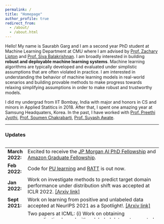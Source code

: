 ```yaml
---
permalink: /
title: "Homepage"
author_profile: true
redirect_from: 
  - /about/
  - /about.html
---
```


Hello! My name is Saurabh Garg and I am a second year PhD student at Machine Learning Department at CMU where I am advised by [Prof. Zachary Lipton](http://zacklipton.com/) and [Prof. Siva Balakrishnan](http://www.stat.cmu.edu/~siva/). I am broadly interested in building **robust and deployable machine learning systems**. Machine learning algorithms are typically developed and evaluated under simplistic assumptions that are often violated in practice. I am interested in understanding the behavior of machine learning models in real-world scenarios and building provable methods to make progress towards relaxing simplifying assumptions in order to make robust and trustworthy models.

I did my undergrad from IIT Bombay, India with major and honors in CS and minors in Applied Statitics in 2018. After that, I spent one amazing year at Samsung Headquaters, Korea. In the past, I have worked with [Prof. Preethi Jyothi](https://www.cse.iitb.ac.in/~pjyothi), [Prof. Soumen Chakrabarti](https://www.cse.iitb.ac.in/~soumen), [Prof. Suyash Awate](https://www.cse.iitb.ac.in/~suyash). 

<!---
I did my undergrad from IIT Bombay, India with major and honors in CS and minors in Applied Statitics in 2018. After that, I spent one amazing year at Samsung Headquaters, Korea. In the past, I have worked with [Prof. Suyash Awate](https://www.cse.iitb.ac.in/~suyash) on building statistical machine learning algorithms for exact MCMC samspling as a part of my Bachelor's thesis. During my stay at IITB, I have also spent major time working with [Prof. Preethi Jyothi](https://www.cse.iitb.ac.in/~pjyothi) on the problem of building robust language models for code switched speech. I was also fortunate to work with [Prof. Soumen Chakrabarti](https://www.cse.iitb.ac.in/~soumen) on building interpretable question answering systems using KG and corpus. 

-->

---

### **Updates**

<style>
table, tr, td {
    border: none;
}
</style>
<div style="height:250px;overflow:auto;border:0px;border-collapse: collapse;" >
<table  border="none" style="border:0px;border-collapse: collapse;" rules="none" >
<colgroup>
       <col span="1" style="width: 12%;">
       <col span="1" style="width: 88%;">
</colgroup>

<tr><td> <b> March 2022:</b> </td> <td> Excited to receive the <a href="https://www.jpmorgan.com/technology/artificial-intelligence/research-awards/phd-fellowship">JP Morgan AI PhD Fellowship</a> and <a href="https://www.amazon.science/academic-engagements/new-amazon-graduate-research-fellows-announced-at-carnegie-mellon">Amazon Graduate Fellowship</a>. </td> </tr>  
<tr><td> <b> Feb 2022:</b> </td> <td> Code for <a href="https://github.com/acmi-lab/PU_learning">PU learning</a> and <a href="https://github.com/acmi-lab/RATT_generalization_bound">RATT</a> is out now.</td></tr>
<tr><td> <b> Jan 2022:</b> </td> <td> Work on investigate methods to predict target domain performance under distribution shift was accepted at ICLR 2022. <a href="https://arxiv.org/abs/2201.04234">[Arxiv link]</a></td></tr>
<tr><td> <b> Sept 2021:</b> </td> <td> Work on learning from positive and unlabeled data accepted at NeurIPS 2021 as a Spotlight!. <a href="https://arxiv.org/abs/2111.00980">[Arxiv link]</a></td></tr>
<tr><td> <b> May 2021:</b> </td> <td> Two papers at ICML: (i) Work on obtaining generalization bound with unlabeled data got accepted as Long talk at ICML 2021 <a href="https://arxiv.org/abs/2105.00303">[Paper]</a>; (ii) Work on understanding heavy tails in PPO to appear as Short Talk  at ICML 2021 <a href="https://arxiv.org/abs/2102.10264">[Paper]</a>.</td></tr>
<tr><td><b> April 2021:</b> </td> <td> Our work on obtaining generalization gaurantees with unlabeled data will be presented at <a href="https://sites.google.com/connect.hku.hk/robustml-2021/">RobustML Workshop</a> at ICLR 2021 <a href="https://arxiv.org/abs/2105.00303">[Paper]</a> <a href="https://drive.google.com/file/d/1H25csKq622EDMtw2en-aDQxqNcP1Mcdg/view?usp=sharing">[Poster]</a>.  </td></tr> 
<tr><td><b> April 2021:</b> </td> <td> Our work on understanding behaviour of gradients in PPO will be presented at <a href="https://sites.google.com/view/sedl-workshop/">SEDL Workshop</a> at ICLR 2021. <a href="https://arxiv.org/abs/2102.10264">[Paper]</a> <a href="https://drive.google.com/file/d/1Uvcuqbcv9w2NQNSVoOdoLsDcyf2FpBc3/view?usp=sharing">[Talk]</a> <a href="https://drive.google.com/file/d/1U2GxKvBqEC32vY-DZxnzHT80rj8fePqr/view?usp=sharing">[Poster]</a>. </td></tr> 
<tr><td><b> Feb 2021:</b> </td> <td> Excited to be interning with <a href="https://research.google/people/HanieSedghi/">Hanie Sedghi</a> and <a href="https://www.neyshabur.net/">Behnam Neyshabur</a> at Google Brain during Summer 21.</td> </tr>
<tr><td><b> Feb 2021:</b> </td> <td> New work on understanding behaviour of gradients in PPO is out on <a href="https://arxiv.org/abs/2102.10264">arxiv</a>. </td> </tr>
<tr><td><b> Sept 2020:</b> </td> <td> Our work on label shift got accepted at NeurIPs 2020  <a href="https://arxiv.org/abs/2003.07554">[Paper]</a> <a href="https://drive.google.com/file/d/13hpynIYM69nSRqj-7CHdvEdG7amC9phy/view?usp=sharing">[Poster]</a>. </td> </tr>
<tr><td> <b> July 2020:</b> </td> <td> Our work on label shift estimation was accepted as Oral at <a href="https://sites.google.com/view/udlworkshop2020/">ICML UDL 2020</a> <a href="https://slideslive.com/38930578/a-unified-view-of-label-shift-estimation?ref=speaker-37449-latest">[Talk]</a> <a href="https://arxiv.org/abs/2003.07554">[Full Paper]</a>. </td> </tr>
<tr><td><b> April 2020:</b> </td> <td> Our work on Neural Architecture for Question Answering was an invited Oral at <a href="https://ecir2020.org/">ECIR 2020</a> <a href="https://youtu.be/cVZ3Qj8sJCk?t=24540">[Talk]</a>.  </td> </tr>
<tr><td><b> June 2019:</b> </td> <td> I will be joining CMU ML Ph.D. in fall 2019. </td></tr> 
<tr><td><b> April 2019:</b></td> <td> My B.Tech thesis titled <a href="https://www.sciencedirect.com/science/article/pii/S1361841518307382?dgcid=rss_sd_all">"Estimating Uncertainty in MRF-based Image Segmentation: An Exact-MCMC Approach"</a> got accepted at Medical Image Analysis 2019 journal </td> </tr>
<tr><td><b> Dec. 2018:</b></td> <td> Received Excellence in Research Award from CSE dept, IIT Bombay</td> </tr>
<tr><td><b> Nov. 2018:</b></td> <td> Presented my paper<a href="https://arxiv.org/abs/1809.01962">"Code-Switched Language models using Dual RNNs and Same-Source Pretraining"</a> at EMNLP 2018, Brussels <a href="files/EMNLP_poster_2018.pdf">(poster)</a></td> </tr>
<tr><td><b> Oct. 2018:</b></td> <td> Paper titled <a href="https://arxiv.org/abs/1706.00973">"Neural Architecture for Question Answering Using a Knowledge Graph and Web Corpus"</a> got accepted at Information Retrieval Journal</td></tr> 
<tr><td><b> Sept. 2018:</b></td> <td> Moved to Suwon, South Korea and joined Samsung Research Korea as Engineer</td> </tr>
<tr><td><b> Sept. 2018:</b></td> <td> Presented my paper <a href="https://arxiv.org/abs/1711.01048" >"Dual Language Models for Code Mixed Speech Recognition"</a> at Interspeech 2018, Hyderabad <a href="files/Interspeech_poster_2018.pdf">(poster)</a></td></tr> 
<tr><td><b> Aug. 2018:</b></td> <td> Graduated from IIT Bombay. </td> </tr>
<tr><td><b> May 2018:</b></td> <td> Paper titled <a href="https://link.springer.com/chapter/10.1007/978-3-030-00928-1_76" > "Uncertainty Estimation in Segmentation with Perfect MCMC Sampling in Bayesian MRFs" </a> got accepted at MICCAI, 2018 <a href = "files/poster_miccai_unc_2018.pdf" >(poster)</a></td></tr>
<tr><td><b> Dec 2018:</b></td> <td> Invited to spend two weeks at Microsoft Research India to work on Indian language technologies with Prof. Preethi Jyothi</td></tr>
<tr><td><b> May 2017:</b></td> <td> Internship @ Samsung Research Korea </td></tr>
<tr><td><b> May 2016:</b></td> <td> Internship at Purdue Univeristy, US advised by Prof. Alex Pothen</td></tr>
<tr><td><b> July 2015:</b></td> <td> Changed branch from Electrical Engineering to Computer Science Engineering</td></tr> 
<tr><td><b> July 2014:</b></td> <td> Joined IIT Bombay</td></tr> 
</table>
